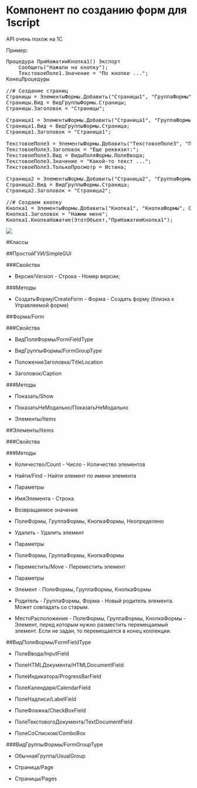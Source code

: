 # Компонент по созданию форм для 1script

API очень похож на 1С

Пример:

<pre>
Процедура ПриНажатииКнопка1() Экспорт
	Сообщить("Нажали на кнопку");
	ТекстовоеПоле1.Значение = "По кнопке ...";
КонецПроцедуры

//# Создание страниц
Страницы = ЭлементыФормы.Добавить("Страницы1", "ГруппаФормы", Неопределено);
Страницы.Вид = ВидГруппыФормы.Страницы;
Страницы.Заголовок = "Страницы";

Страница1 = ЭлементыФормы.Добавить("Страница1", "ГруппаФормы", Страницы);
Страница1.Вид = ВидГруппыФормы.Страница;
Страница1.Заголовок = "Страница1";

ТекстовоеПоле3 = ЭлементыФормы.Добавить("ТекстовоеПоле3", "ПолеФормы", Страница1);
ТекстовоеПоле3.Заголовок = "Еще реквизит:";
ТекстовоеПоле3.Вид = ВидыПоляФормы.ПолеВвода;
ТекстовоеПоле3.Значение = "Какой-то текст ...";
ТекстовоеПоле3.ТолькоПросмотр = Истина;

Страница2 = ЭлементыФормы.Добавить("Страница2", "ГруппаФормы", Страницы);
Страница2.Вид = ВидГруппыФормы.Страница;
Страница2.Заголовок = "Страница2";

//# Создаем кнопку
Кнопка1 = ЭлементыФормы.Добавить("Кнопка1", "КнопкаФормы", Страница2);
Кнопка1.Заголовок = "Нажми меня";
Кнопка1.КнопкаНажатие(ЭтотОбъект,"ПриНажатииКнопка1");
</pre>

<img src="https://files.gitter.im/xDrivenDevelopment/1c-syntax/blob">

#Классы

##ПростойГУИ/SimpleGUI

###Свойства

- Версия/Version - Строка - Номер версии;

###Методы

- СоздатьФорму/CreateForm - Форма - Создать форму (близка к Управляемой форме) 

##Форма/Form

###Свойства

- ВидПоляФормы/FormFieldType

- ВидГруппыФормы/FormGroupType

- ПоложениеЗаголовка/TitleLocation

- Заголовок/Caption

###Методы

- Показать/Show

- ПоказатьНеМодально/ПоказатьНеМодально

- Элементы/Items

##Элементы/Items

###Свойства

###Методы

- Количество/Count - Число - Количество элементов

- Найти/Find - Найти элемент по имени элемента

 - Параметры

  - ИмяЭлемента - Строка

 - Возвращаемое значение

  - ПолеФормы, ГруппаФормы, КнопкаФормы, Неопределено

- Удалить - Удалить элемент
 
 - Параметры

  - ПолеФормы, ГруппаФормы, КнопкаФормы

- Переместить/Move - Переместить элемент

 - Параметры

  - Элемент - ПолеФормы, ГруппаФормы, КнопкаФормы  
  
  - Родитель - ГруппаФормы, Форма - Новый родитель элемента. Может совпадать со старым. 

  - МестоРасположения - ПолеФормы, ГруппаФормы, КнопкаФормы - Элемент, перед которым нужно разместить перемещаемый элемент. Если не задан, то перемещается в конец коллекции. 

  
##ВидПоляФормы/FormFieldType

- ПолеВвода/InputField

- ПолеHTMLДокумента/HTMLDocumentField

- ПолеИндикатора/ProgressBarField

- ПолеКалендаря/CalendarField

- ПолеНадписи/LabelField

- ПолеФлажка/CheckBoxField

- ПолеТекстовогоДокумента/TextDocumentField

- ПолеСоСписком/ComboBox


###ВидГруппыФормы/FormGroupType

- ОбычнаяГруппа/UsualGroup

- Страница/Page

- Страницы/Pages